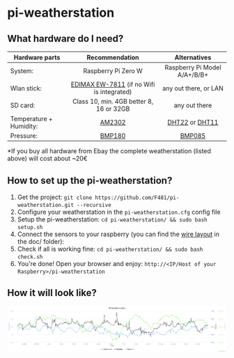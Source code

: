 pi-weatherstation
=================

What hardware do I need?
-------------------------
| Hardware parts | Recommendation  | Alternatives |
| ---------------- | :----------------: |:----------------:|
| System: |   Raspberry Pi Zero W    | Raspberry Pi Model A/A+/B/B+ |
| Wlan stick: | [EDIMAX EW-7811](http://www.amazon.com/EW-7811UN-IEEE-802-11n-draft-USB/dp/B003MTTJOY/ref=sr_1_1?ie=UTF8&qid=1422135155&sr=8-1&keywords=EDIMAX+EW-7811) (if no Wifi is integrated) | any out there, or LAN |
| SD card: | Class 10, min. 4GB better 8, 16 or 32GB | any out there |
| Temperature + Humidity: | [AM2302](http://www.adafruit.com/products/393) | [DHT22](http://www.adafruit.com/product/385) or [DHT11](http://www.adafruit.com/products/386) |
| Pressure: | [BMP180](http://www.adafruit.com/products/1603) | [BMP085](http://www.adafruit.com/products/391) |

*If you buy all hardware from Ebay the complete weatherstation (listed above) will cost about ~20€

How to set up the pi-weatherstation?
---------------------------------------

1. Get the project: `git clone https://github.com/F481/pi-weatherstation.git --recursive`
2. Configure your weatherstation in the `pi-weatherstation.cfg` config file 
3. Setup the pi-weatherstation: `cd pi-weatherstation/ && sudo bash setup.sh`
4. Connect the sensors to your raspberry (you can find the [wire layout](https://raw.githubusercontent.com/F481/pi-weatherstation/master/doc/wiring_bb.png) in the doc/ folder):  
5. Check if all is working fine: `cd pi-weatherstation/ && sudo bash check.sh`
6. You're done! Open your browser and enjoy: `http://<IP/Host of your Raspberry>/pi-weatherstation`

How it will look like?
-----------------------
![Pi-Weatherstation Frontend](doc/Pi-Weatherstation_Frontend.png)
